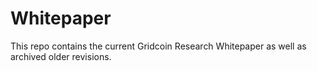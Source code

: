 # Whitepaper

This repo contains the current Gridcoin Research Whitepaper as well as archived older revisions.